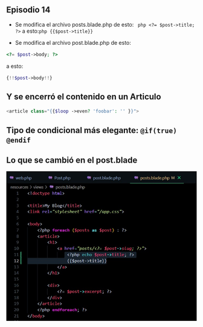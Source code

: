 ## Episodio 14
- Se modifica el archivo posts.blade.php de esto: ``` php <?= $post->title; ?>``` a esto:```php {{$post->title}}```

- Se modifica el archivo post.blade.php de esto:

```php 
<?= $post->body; ?>
```
a esto: 
```php  
{!!$post->body!!}
```
## Y se encerró el contenido en un Articulo
```php
<article class="{{$loop ->even? 'foobar': '' }}">
```


## Tipo de condicional más elegante: ```@if(true)  @endif```


## Lo que se cambió en el post.blade
![Vista](./14.jpg)
